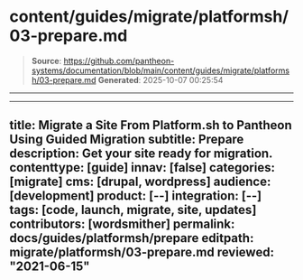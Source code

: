 # content/guides/migrate/platformsh/03-prepare.md

> **Source**: https://github.com/pantheon-systems/documentation/blob/main/content/guides/migrate/platformsh/03-prepare.md
> **Generated**: 2025-10-07 00:25:54

---

---
title: Migrate a Site From Platform.sh to Pantheon Using Guided Migration
subtitle: Prepare
description: Get your site ready for migration.
contenttype: [guide]
innav: [false]
categories: [migrate]
cms: [drupal, wordpress]
audience: [development]
product: [--]
integration: [--]
tags: [code, launch, migrate, site, updates]
contributors: [wordsmither]
permalink: docs/guides/platformsh/prepare
editpath: migrate/platformsh/03-prepare.md
reviewed: "2021-06-15"
---

<Partial file="migrate/prepare.md" />